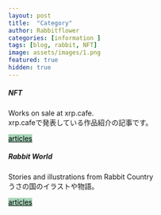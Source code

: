 ```yaml
---
layout: post
title:  "Category"
author: Rabbitflower
categories: [information ]
tags: [blog, rabbit, NFT]
image: assets/images/1.png
featured: true
hidden: true
---
```


<style>
    .btn-primary {
      background-color: #a8d5ba; /* $green-200 */
      border-color: #a8d5ba;
      color: #000; /* 読みやすくするために文字色も黒に */
    }
    .btn-primary:hover {
      background-color: #91c8a8; /* hover時 少し濃く */
      border-color: #91c8a8;
    }
  </style>


<body>
<div class="row">
  <div class="col-sm-6 mb-3 mb-sm-0">
    <div class="card">
      <div class="card-body">
        <h5 class="card-title">NFT</h5>
        <p class="card-text">Works on sale at xrp.cafe.<br>xrp.cafeで発表している作品紹介の記事です。</p>
        <a href="/RabbitHouse.github.io/categories#NFT" class="btn btn-primary">articles</a>
      </div>
    </div>
  </div>
  <div class="col-sm-6">
    <div class="card">
      <div class="card-body">
        <h5 class="card-title">Rabbit World</h5>
        <p class="card-text">Stories and illustrations from Rabbit Country<br>うさの国のイラストや物語。</p>
        <a href="/RabbitHouse.github.io/categories#rabbit-world" class="btn btn-primary">articles</a>
      </div>
    </div>
  </div>
</div>

</body>